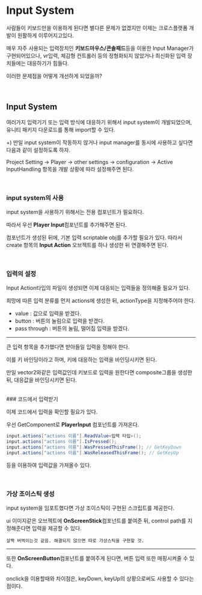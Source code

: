 # Input System

사람들이 키보드만을 이용하게 된다면 별다른 문제가 없겠지만 이제는 크로스플랫폼 개발이 원활하게 이루어지고있다.

매우 자주 사용되는 입력장치인 **키보드마우스/콘솔패드**등을 이용한 Input Manager가 구현되어있으나, vr입력, 체감형 컨트롤러 등의 정형화되지 않았거나 최신화된 입력 장치들에는 대응하기가 힘들다.

이러한 문제점을 어떻게 개선하게 되었을까?

<br>

## Input System

여러가지 입력기기 또는 입력 방식에 대응하기 위해서 input system이 개발되었으며, 유니티 패키지 다운로드를 통해 import할 수 있다.

+) 만일 input system이 작동하지 않거나 input manager를 동시에 사용하고 싶다면 다음과 같이 설정하도록 하자.

Project Setting -> Player -> other settings -> configuration -> Active InputHandling 항목을 개발 상황에 따라 설정해주면 된다.

<br>

### input system의 사용

input system을 사용하기 위해서는 전용 컴포넌트가 필요하다.

따라서 우선 **Player Input**컴포넌트를 추가해주면 된다.

컴포넌트가 생성된 뒤에, 기본 입력 scriptable obj를 추가할 필요가 있다. 따라서 create 항목의 **Input Action** 오브젝트를 하나 생성한 뒤 연결해주면 된다.

<br>

### 입력의 설정

Input Action타입의 파일이 생성되면 이제 대응되는 입력들을 정의해줄 필요가 있다.

희망에 따른 입력 분류를 먼저 actions에 생성한 뒤, actionType을 지정해주어야 한다.

- value : 값으로 입력을 받겠다.
- button : 버튼의 눌림으로 입력을 받겠다.
- pass through : 버튼의 눌림, 떨어짐 입력을 받겠다.

<hr>

큰 입력 항목을 추가했다면 받아들일 입력을 정해야 한다.

이를 키 바인딩이라고 하며, 키에 대응하는 입력을 바인딩시키면 된다.

만일 vector2와같은 입력값인데 키보드로 입력을 원한다면 composite그룹을 생성한 뒤, 대응값을 바인딩시키면 된다.


<br>
### 코드에서 입력받기

이제 코드에서 입력을 확인할 필요가 있다.

우선 GetComponent로 **PlayerInput** 컴포넌트를 가져온다.

```cs
input.actions["actions 이름"].ReadValue<입력 타입>();
input.actions["actions 이름"].IsPressed();
input.actions["actions 이름"].WasPressedThisFrame(); // GetKeyDown
input.actions["actions 이름"].WasReleasedThisFrame(); // GetKeyUp
```

등을 이용하여 입력값을 가져올수 있다.

<br>

### 가상 조이스틱 생성

input system을 임포트했다면 가상 조이스틱이 구현된 스크립트를 제공한다.

ui 이미지같은 오브젝트에 **OnScreenStick**컴포넌트를 붙여준 뒤, control path를 지정해준다면 입력을 제공할 수 있다.

`살짝 버벅이는것 같음. 해결되지 않으면 따로 가상스틱을 구현할 것.`

<hr>

또한 **OnScreenButton**컴포넌트를 붙여주게 된다면, 버튼 입력 또한 매핑시켜줄 수 있다.

onclick을 이용할때와 차이점은, keyDown, keyUp의 상황으로써도 사용할 수 있다는 점이다.

<br>